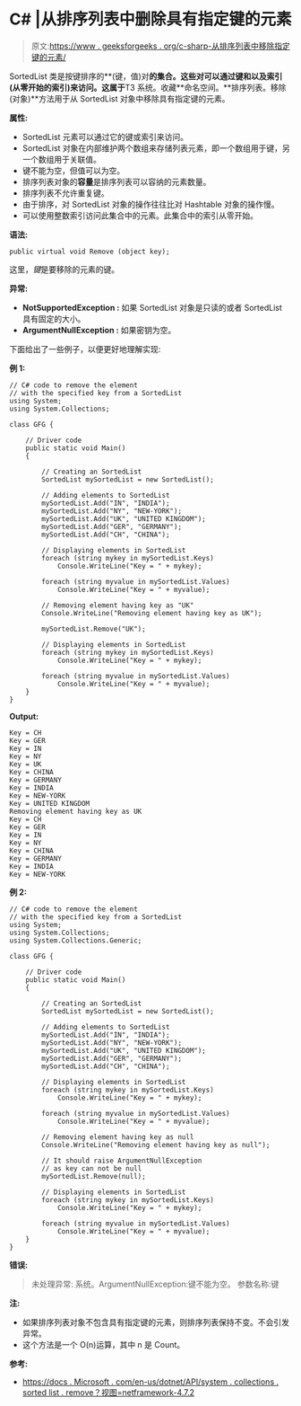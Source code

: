 # C# |从排序列表中删除具有指定键的元素

> 原文:[https://www . geeksforgeeks . org/c-sharp-从排序列表中移除指定键的元素/](https://www.geeksforgeeks.org/c-sharp-remove-the-element-with-the-specified-key-from-a-sortedlist/)

SortedList 类是按键排序的**(键，值)对**的集合。这些对可以通过键和以及索引(从零开始的索引)来访问。这属于**T3 系统。收藏**命名空间。**排序列表。移除(对象)**方法用于从 SortedList 对象中移除具有指定键的元素。

**属性:**

*   SortedList 元素可以通过它的键或索引来访问。
*   SortedList 对象在内部维护两个数组来存储列表元素，即一个数组用于键，另一个数组用于关联值。
*   键不能为空，但值可以为空。
*   排序列表对象的**容量**是排序列表可以容纳的元素数量。
*   排序列表不允许重复键。
*   由于排序，对 SortedList 对象的操作往往比对 Hashtable 对象的操作慢。
*   可以使用整数索引访问此集合中的元素。此集合中的索引从零开始。

**语法:**

```
public virtual void Remove (object key);

```

这里，*键*是要移除的元素的键。

**异常:**

*   **NotSupportedException :** 如果 SortedList 对象是只读的或者 SortedList 具有固定的大小。
*   **ArgumentNullException :** 如果密钥为空。

下面给出了一些例子，以便更好地理解实现:

**例 1:**

```
// C# code to remove the element
// with the specified key from a SortedList
using System;
using System.Collections;

class GFG {

    // Driver code
    public static void Main()
    {

        // Creating an SortedList
        SortedList mySortedList = new SortedList();

        // Adding elements to SortedList
        mySortedList.Add("IN", "INDIA");
        mySortedList.Add("NY", "NEW-YORK");
        mySortedList.Add("UK", "UNITED KINGDOM");
        mySortedList.Add("GER", "GERMANY");
        mySortedList.Add("CH", "CHINA");

        // Displaying elements in SortedList
        foreach (string mykey in mySortedList.Keys)
            Console.WriteLine("Key = " + mykey);

        foreach (string myvalue in mySortedList.Values)
            Console.WriteLine("Key = " + myvalue);

        // Removing element having key as "UK"
        Console.WriteLine("Removing element having key as UK");

        mySortedList.Remove("UK");

        // Displaying elements in SortedList
        foreach (string mykey in mySortedList.Keys)
            Console.WriteLine("Key = " + mykey);

        foreach (string myvalue in mySortedList.Values)
            Console.WriteLine("Key = " + myvalue);
    }
}
```

**Output:**

```
Key = CH
Key = GER
Key = IN
Key = NY
Key = UK
Key = CHINA
Key = GERMANY
Key = INDIA
Key = NEW-YORK
Key = UNITED KINGDOM
Removing element having key as UK
Key = CH
Key = GER
Key = IN
Key = NY
Key = CHINA
Key = GERMANY
Key = INDIA
Key = NEW-YORK

```

**例 2:**

```
// C# code to remove the element
// with the specified key from a SortedList
using System;
using System.Collections;
using System.Collections.Generic;

class GFG {

    // Driver code
    public static void Main()
    {

        // Creating an SortedList
        SortedList mySortedList = new SortedList();

        // Adding elements to SortedList
        mySortedList.Add("IN", "INDIA");
        mySortedList.Add("NY", "NEW-YORK");
        mySortedList.Add("UK", "UNITED KINGDOM");
        mySortedList.Add("GER", "GERMANY");
        mySortedList.Add("CH", "CHINA");

        // Displaying elements in SortedList
        foreach (string mykey in mySortedList.Keys)
            Console.WriteLine("Key = " + mykey);

        foreach (string myvalue in mySortedList.Values)
            Console.WriteLine("Key = " + myvalue);

        // Removing element having key as null
        Console.WriteLine("Removing element having key as null");

        // It should raise ArgumentNullException
        // as key can not be null
        mySortedList.Remove(null);

        // Displaying elements in SortedList
        foreach (string mykey in mySortedList.Keys)
            Console.WriteLine("Key = " + mykey);

        foreach (string myvalue in mySortedList.Values)
            Console.WriteLine("Key = " + myvalue);
    }
}
```

**错误:**

> 未处理异常:
> 系统。ArgumentNullException:键不能为空。
> 参数名称:键

**注:**

*   如果排序列表对象不包含具有指定键的元素，则排序列表保持不变。不会引发异常。
*   这个方法是一个 O(n)运算，其中 n 是 Count。

**参考:**

*   [https://docs . Microsoft . com/en-us/dotnet/API/system . collections . sorted list . remove？视图=netframework-4.7.2](https://docs.microsoft.com/en-us/dotnet/api/system.collections.sortedlist.remove?view=netframework-4.7.2)